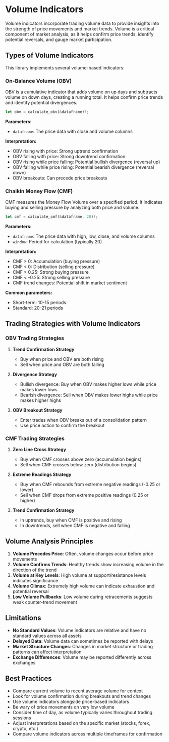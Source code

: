 # Volume Indicators

Volume indicators incorporate trading volume data to provide insights into the strength of price movements and market trends. Volume is a critical component of market analysis, as it helps confirm price trends, identify potential reversals, and gauge market participation.

## Types of Volume Indicators

This library implements several volume-based indicators:

### On-Balance Volume (OBV)

OBV is a cumulative indicator that adds volume on up days and subtracts volume on down days, creating a running total. It helps confirm price trends and identify potential divergences.

```rust
let obv = calculate_obv(&dataframe)?;
```

**Parameters:**
- `dataframe`: The price data with close and volume columns

**Interpretation:**
- OBV rising with price: Strong uptrend confirmation
- OBV falling with price: Strong downtrend confirmation
- OBV rising while price falling: Potential bullish divergence (reversal up)
- OBV falling while price rising: Potential bearish divergence (reversal down)
- OBV breakouts: Can precede price breakouts

### Chaikin Money Flow (CMF)

CMF measures the Money Flow Volume over a specified period. It indicates buying and selling pressure by analyzing both price and volume.

```rust
let cmf = calculate_cmf(&dataframe, 20)?;
```

**Parameters:**
- `dataframe`: The price data with high, low, close, and volume columns
- `window`: Period for calculation (typically 20)

**Interpretation:**
- CMF > 0: Accumulation (buying pressure)
- CMF < 0: Distribution (selling pressure)
- CMF > 0.25: Strong buying pressure
- CMF < -0.25: Strong selling pressure
- CMF trend changes: Potential shift in market sentiment

**Common parameters:**
- Short-term: 10-15 periods
- Standard: 20-21 periods

## Trading Strategies with Volume Indicators

### OBV Trading Strategies

1. **Trend Confirmation Strategy**
   - Buy when price and OBV are both rising
   - Sell when price and OBV are both falling

2. **Divergence Strategy**
   - Bullish divergence: Buy when OBV makes higher lows while price makes lower lows
   - Bearish divergence: Sell when OBV makes lower highs while price makes higher highs

3. **OBV Breakout Strategy**
   - Enter trades when OBV breaks out of a consolidation pattern
   - Use price action to confirm the breakout

### CMF Trading Strategies

1. **Zero Line Cross Strategy**
   - Buy when CMF crosses above zero (accumulation begins)
   - Sell when CMF crosses below zero (distribution begins)

2. **Extreme Readings Strategy**
   - Buy when CMF rebounds from extreme negative readings (-0.25 or lower)
   - Sell when CMF drops from extreme positive readings (0.25 or higher)

3. **Trend Confirmation Strategy**
   - In uptrends, buy when CMF is positive and rising
   - In downtrends, sell when CMF is negative and falling

## Volume Analysis Principles

1. **Volume Precedes Price**: Often, volume changes occur before price movements
2. **Volume Confirms Trends**: Healthy trends show increasing volume in the direction of the trend
3. **Volume at Key Levels**: High volume at support/resistance levels indicates significance
4. **Volume Climax**: Extremely high volume can indicate exhaustion and potential reversal
5. **Low Volume Pullbacks**: Low volume during retracements suggests weak counter-trend movement

## Limitations

- **No Standard Values**: Volume indicators are relative and have no standard values across all assets
- **Delayed Data**: Volume data can sometimes be reported with delays
- **Market Structure Changes**: Changes in market structure or trading patterns can affect interpretation
- **Exchange Differences**: Volume may be reported differently across exchanges

## Best Practices

- Compare current volume to recent average volume for context
- Look for volume confirmation during breakouts and trend changes
- Use volume indicators alongside price-based indicators
- Be wary of price movements on very low volume
- Consider time of day, as volume typically varies throughout trading sessions
- Adjust interpretations based on the specific market (stocks, forex, crypto, etc.)
- Compare volume indicators across multiple timeframes for confirmation 